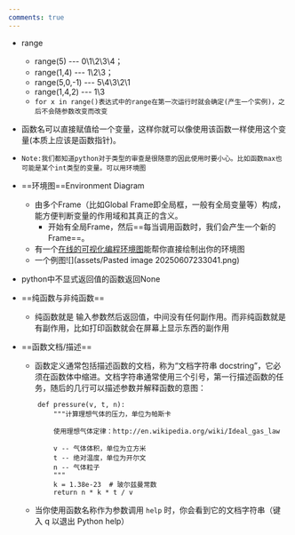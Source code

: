 ```yaml
---
comments: true
---
```


- range
	- range(5) --- 0\1\2\3\4；
	- range(1,4) --- 1\2\3；
	- range(5,0,-1) --- 5\4\3\2\1
	- range(1,4,2) --- 1\3
	- `for x in range()表达式中的range在第一次运行时就会确定(产生一个实例)，之后不会随参数改变而改变`
- 函数名可以直接赋值给一个变量，这样你就可以像使用该函数一样使用这个变量(本质上应该是函数指针)。
- `Note:我们都知道python对于类型的审查是很随意的因此使用时要小心。比如函数max也可能是某个int类型的变量。可以用环境图`

- ==环境图==Environment Diagram
	- 由多个Frame（比如Global Frame即全局框，一般有全局变量等）构成，能方便判断变量的作用域和其真正的含义。
		- 开始有全局Frame，然后==每当调用函数时，我们会产生一个新的Frame==。
	- 有一个[在线的可视化编程环境图](https://pythontutor.com/)能帮你直接绘制出你的环境图
	- 一个例图![](assets/Pasted image 20250607233041.png)


- python中不显式返回值的函数返回None

- ==纯函数与非纯函数==
	- 纯函数就是 输入参数然后返回值，中间没有任何副作用。而非纯函数就是有副作用，比如打印函数就会在屏幕上显示东西的副作用

- ==函数文档/描述== 
	- 函数定义通常包括描述函数的文档，称为“文档字符串 docstring”，它必须在函数体中缩进。文档字符串通常使用三个引号，第一行描述函数的任务，随后的几行可以描述参数并解释函数的意图：
	```
		def pressure(v, t, n):
	        """计算理想气体的压力，单位为帕斯卡
	
	        使用理想气体定律：http://en.wikipedia.org/wiki/Ideal_gas_law
	
	        v -- 气体体积，单位为立方米
	        t -- 绝对温度，单位为开尔文
	        n -- 气体粒子
	        """
	        k = 1.38e-23  # 玻尔兹曼常数
	        return n * k * t / v
	```

	- 当你使用函数名称作为参数调用 `help` 时，你会看到它的文档字符串（键入 q 以退出 Python help）
